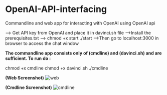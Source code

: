# OpenAI-API-interfacing
Commandline and web app for interacting with OpenAI using OpenAI api


--> Get API key from OpenAI and place it in davinci.sh file
-->Install the prerequisites.txt
--> chmod +x start
  ./start
-->Then go to localhost:3000 in browser to access the chat window


**The commandline app consists only of (cmdline) and (davinci.sh) and are sufficient. To run do :**

chmod +x cmdline
chmod +x davinci.sh
./cmdline


**(Web Screenshot)**
![web](https://user-images.githubusercontent.com/70572289/214385323-c917aad6-ccce-499f-9092-c696f186bb26.png)




**(Cmdline Screenshot)**
![cmdline](https://user-images.githubusercontent.com/70572289/214372020-77e3966b-f25d-411d-beb0-2da46614cfcf.png)
